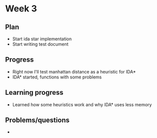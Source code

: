 # Week 3

## Plan
- Start ida star implementation
- Start writing test document

## Progress
- Right now I'll test manhattan distance as a heuristic for IDA*
- IDA* started, functions with some problems

## Learning progress
- Learned how some heuristics work and why IDA* uses less memory

## Problems/questions
- 
